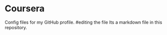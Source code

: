 # Coursera
Config files for my GitHub profile.
#editing the file
Its a markdown file in this repository.
